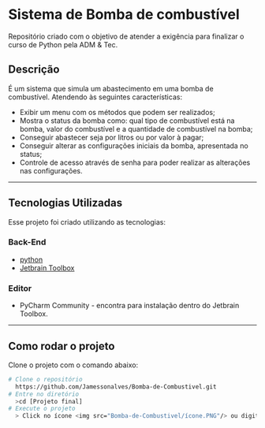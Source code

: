 # Sistema de Bomba de combustível
Repositório  criado  com  o  objetivo  de  atender a exigência para finalizar o  curso de Python 
pela ADM & Tec. 
## Descrição
É um sistema que simula um abastecimento em uma bomba de combustível. 
Atendendo às seguintes características:
- Exibir um menu com os métodos que podem ser realizados;
- Mostra o status da bomba como: qual tipo de combustível está na bomba, valor do combustível e a quantidade
  de combustível na bomba;
- Conseguir abastecer seja por litros ou por valor à pagar;
- Conseguir alterar as configurações iniciais da bomba, apresentada no status;
- Controle de acesso através de senha para poder realizar as alterações nas configurações.
--- 
## Tecnologias Utilizadas 
Esse projeto foi criado utilizando as tecnologias: 
### Back-End 
- [python](https://www.python.org/downloads/)  
- [Jetbrain Toolbox](https://www.jetbrains.com/lp/toolbox/)  
### Editor 
- PyCharm Community - encontra para instalação dentro do Jetbrain Toolbox.   
---  
## Como rodar o projeto
Clone o projeto com o comando abaixo:
```bash 
# Clone o repositório 
  https://github.com/Jamessonalves/Bomba-de-Combustivel.git
# Entre no diretório 
  >cd [Projeto final] 
# Execute o projeto  
  > Click no ícone <img src="Bomba-de-Combustivel/ícone.PNG"/> ou digite shift + f10.

